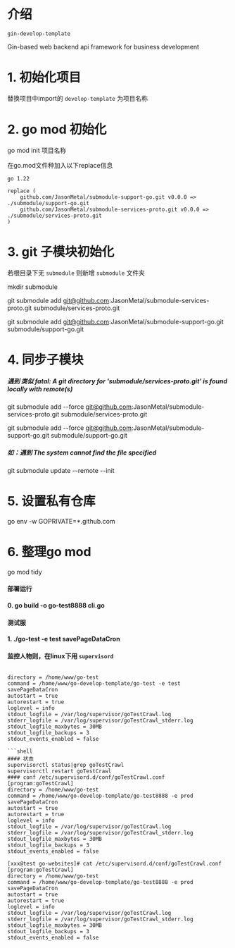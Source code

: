 # 介绍
`gin-develop-template`

Gin-based web backend api framework for business development

# 1. 初始化项目
替换项目中import的 `develop-template` 为项目名称

# 2. go mod 初始化
go mod init 项目名称

在go.mod文件种加入以下replace信息
```shell
go 1.22

replace (
	github.com/JasonMetal/submodule-support-go.git v0.0.0 => ./submodule/support-go.git
	github.com/JasonMetal/submodule-services-proto.git v0.0.0 => ./submodule/services-proto.git
)
```

# 3. git 子模块初始化

若根目录下无 `submodule` 则新增 `submodule` 文件夹

mkdir submodule

git submodule add git@github.com:JasonMetal/submodule-services-proto.git submodule/services-proto.git

git submodule add git@github.com:JasonMetal/submodule-support-go.git submodule/support-go.git


# 4. 同步子模块
##### 遇到 类似 fatal: A git directory for 'submodule/services-proto.git' is found locally with remote(s)

git submodule add --force git@github.com:JasonMetal/submodule-services-proto.git submodule/services-proto.git

git submodule add --force git@github.com:JasonMetal/submodule-support-go.git submodule/support-go.git

##### 如：遇到 The system cannot find the file specified

git submodule update --remote --init

# 5. 设置私有仓库
go env -w GOPRIVATE=*.github.com

# 6. 整理go mod
go mod tidy

#### 部署运行
#### 0. go build -o go-test8888 cli.go
#### 测试服
#### 1. ./go-test -e test savePageDataCron
#### 监控人物则，在linux下用 `supervisord`

```shell

directory = /home/www/go-test
command = /home/www/go-develop-template/go-test -e test savePageDataCron
autostart = true
autorestart = true
loglevel = info
stdout_logfile = /var/log/supervisor/goTestCrawl.log
stderr_logfile = /var/log/supervisor/goTestCrawl_stderr.log
stdout_logfile_maxbytes = 30MB
stdout_logfile_backups = 3
stdout_events_enabled = false

```shell
#### 状态
supervisorctl status|grep goTestCrawl
supervisorctl restart goTestCrawl
#### conf /etc/supervisord.d/conf/goTestCrawl.conf
[program:goTestCrawl]
directory = /home/www/go-test
command = /home/www/go-develop-template/go-test8888 -e prod savePageDataCron
autostart = true
autorestart = true
loglevel = info
stdout_logfile = /var/log/supervisor/goTestCrawl.log
stderr_logfile = /var/log/supervisor/goTestCrawl_stderr.log
stdout_logfile_maxbytes = 30MB
stdout_logfile_backups = 3
stdout_events_enabled = false

[xxx@test go-websites]# cat /etc/supervisord.d/conf/goTestCrawl.conf
[program:goTestCrawl]
directory = /home/www/go-test
command = /home/www/go-develop-template/go-test8888 -e prod savePageDataCron
autostart = true
autorestart = true
loglevel = info
stdout_logfile = /var/log/supervisor/goTestCrawl.log
stderr_logfile = /var/log/supervisor/goTestCrawl_stderr.log
stdout_logfile_maxbytes = 30MB
stdout_logfile_backups = 3
stdout_events_enabled = false